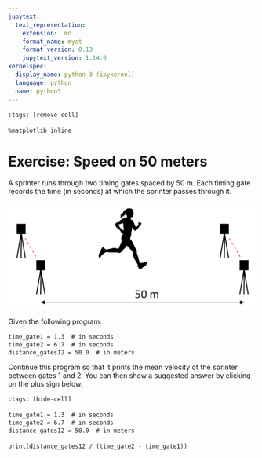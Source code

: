 ```yaml
---
jupytext:
  text_representation:
    extension: .md
    format_name: myst
    format_version: 0.13
    jupytext_version: 1.14.0
kernelspec:
  display_name: python 3 (ipykernel)
  language: python
  name: python3
---
```


```{code-cell} ipython3
:tags: [remove-cell]

%matplotlib inline
```

# Exercise: Speed on 50 meters

A sprinter runs through two timing gates spaced by 50 m. Each timing gate records the time (in seconds) at which the sprinter passes through it.

![exercices_illustration -width:normal](_static/images/exercise_timing_gates.png)

Given the following program:

```
time_gate1 = 1.3  # in seconds
time_gate2 = 6.7  # in seconds
distance_gates12 = 50.0  # in meters
```

Continue this program so that it prints the mean velocity of the sprinter between gates 1 and 2. You can then show a suggested answer by clicking on the plus sign below.

```{code-cell} ipython3
:tags: [hide-cell]

time_gate1 = 1.3  # in seconds
time_gate2 = 6.7  # in seconds
distance_gates12 = 50.0  # in meters

print(distance_gates12 / (time_gate2 - time_gate1))
```
